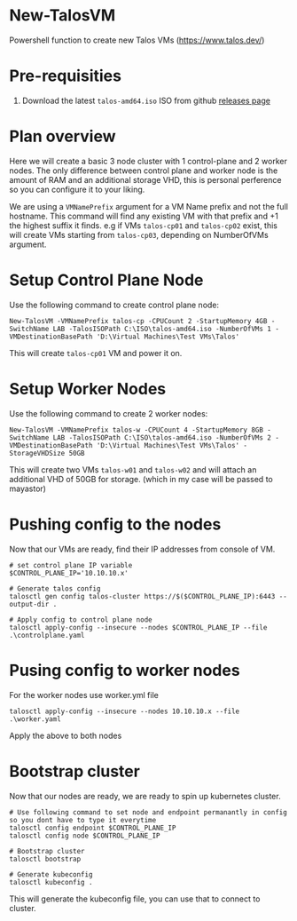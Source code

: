 # New-TalosVM
Powershell function to create new Talos VMs (https://www.talos.dev/) 

# Pre-requisities 
1. Download the latest `talos-amd64.iso` ISO from github [releases page](https://github.com/talos-systems/talos/releases)

# Plan overview
Here we will create a basic 3 node cluster with 1 control-plane and 2 worker nodes. The only difference between control plane and worker node is the amount of RAM and an additional storage VHD, this is personal perference so you can configure it to your liking.

We are using a `VMNamePrefix` argument for a VM Name prefix and not the full hostname. This command will find any existing VM with that prefix and +1 the highest suffix it finds. e.g if VMs `talos-cp01` and `talos-cp02` exist, this will create VMs starting from `talos-cp03`, depending on NumberOfVMs argument.

# Setup Control Plane Node
Use the following command to create control plane node:

```
New-TalosVM -VMNamePrefix talos-cp -CPUCount 2 -StartupMemory 4GB -SwitchName LAB -TalosISOPath C:\ISO\talos-amd64.iso -NumberOfVMs 1 -VMDestinationBasePath 'D:\Virtual Machines\Test VMs\Talos'
```
This will create `talos-cp01` VM and power it on.

# Setup Worker Nodes
Use the following command to create 2 worker nodes:
```
New-TalosVM -VMNamePrefix talos-w -CPUCount 4 -StartupMemory 8GB -SwitchName LAB -TalosISOPath C:\ISO\talos-amd64.iso -NumberOfVMs 2 -VMDestinationBasePath 'D:\Virtual Machines\Test VMs\Talos' -StorageVHDSize 50GB
```
This will create two VMs `talos-w01` and `talos-w02` and will attach an additional VHD of 50GB for storage. (which in my case will be passed to mayastor)

# Pushing config to the nodes
Now that our VMs are ready, find their IP addresses from console of VM.
```
# set control plane IP variable
$CONTROL_PLANE_IP='10.10.10.x'

# Generate talos config
talosctl gen config talos-cluster https://$($CONTROL_PLANE_IP):6443 --output-dir .

# Apply config to control plane node
talosctl apply-config --insecure --nodes $CONTROL_PLANE_IP --file .\controlplane.yaml
```

# Pusing config to worker nodes
For the worker nodes use worker.yml file
```
talosctl apply-config --insecure --nodes 10.10.10.x --file .\worker.yaml
```
Apply the above to both nodes

# Bootstrap cluster
Now that our nodes are ready, we are ready to spin up kubernetes cluster.
```
# Use following command to set node and endpoint permanantly in config so you dont have to type it everytime
talosctl config endpoint $CONTROL_PLANE_IP
talosctl config node $CONTROL_PLANE_IP

# Bootstrap cluster
talosctl bootstrap

# Generate kubeconfig
talosctl kubeconfig .
```

This will generate the kubeconfig file, you can use that to connect to cluster.









